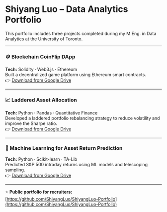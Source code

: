# Shiyang Luo – Data Analytics Portfolio

This portfolio includes three projects completed during my M.Eng. in Data Analytics at the University of Toronto.

---

### 🪙 Blockchain CoinFlip DApp  
**Tech:** Solidity · Web3.js · Ethereum  
Built a decentralized game platform using Ethereum smart contracts.  
👉 [Download from Google Drive](https://drive.google.com/file/d/1rGEF2MZwvhskjRXfvNEfRjTwBLQcDknL/view?usp=sharing)

---

### 📈 Laddered Asset Allocation  
**Tech:** Python · Pandas · Quantitative Finance  
Developed a laddered portfolio rebalancing strategy to reduce volatility and improve the Sharpe ratio.  
👉 [Download from Google Drive](https://drive.google.com/file/d/1OQ9kK_qcCiTQZQ9gLHQMtX0ZZkgJFZHY/view?usp=sharing)

---

### 🤖 Machine Learning for Asset Return Prediction  
**Tech:** Python · Scikit-learn · TA-Lib  
Predicted S&P 500 intraday returns using ML models and telescoping sampling.  
👉 [Download from Google Drive](https://drive.google.com/file/d/1aWR9l0LHPVX1AQlPH8-hqt08waYrYKkH/view?usp=sharing)

---

⭐ **Public portfolio for recruiters:**  
[https://github.com/ShiyangLuo/ShiyangLuo-Portfolio](https://github.com/ShiyangLuo/ShiyangLuo-Portfolio)
